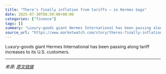 ```yaml
---
title: "There’s finally inflation from tariffs — in Hermes bags"
date: 2025-07-30T08:59:00+08:00
categories: ["finance"]
tags: []
summary: "Luxury-goods giant Hermes International has been passing along tariff increases to its U.S. customers."
source_url: "https://www.marketwatch.com/story/theres-finally-inflation-from-tariffs-in-hermes-bags-37c8dc7f?mod=mw_rss_topstories"
---
```


Luxury-goods giant Hermes International has been passing along tariff increases to its U.S. customers.

---

*来源: [原文链接](https://www.marketwatch.com/story/theres-finally-inflation-from-tariffs-in-hermes-bags-37c8dc7f?mod=mw_rss_topstories)*
